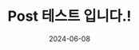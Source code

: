 ---
title:  "Post 테스트 입니다.!"
excerpt: "처음으로 시도해 보는 깃블로그! 테트입니다!"

categories: Blog
tags: [Blog, jekyll, Github, Git]

toc: true
toc_sticky: true
 
date: 2024-06-08
last_modified_at: 2024-06-08
---